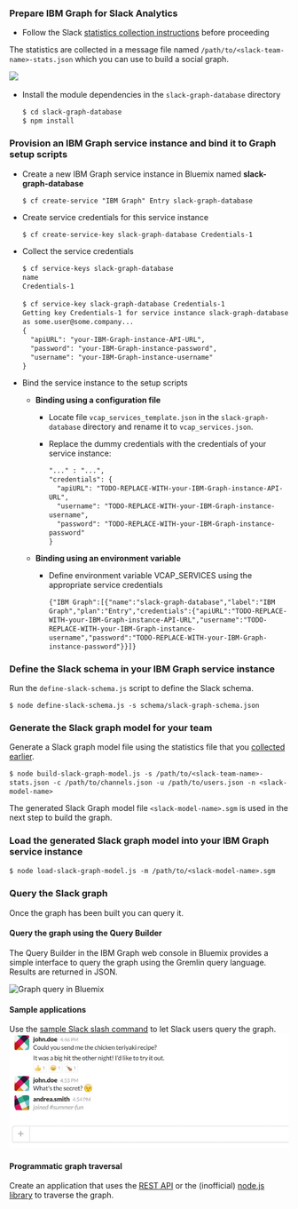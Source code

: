 ### Prepare IBM Graph for Slack Analytics

* Follow the Slack [statistics collection instructions](https://github.com/ibm-cds-labs/slack-analytics/tree/master/slack-stats) before proceeding

 The statistics are collected in a message file named `/path/to/<slack-team-name>-stats.json` which you can use to build a social graph.

 ![](https://github.ibm.com/analytics-advocacy/slack-analytics-sandbox/blob/initial/slack_graph_model.png?raw=true)

* Install the module dependencies in the `slack-graph-database` directory

    ```
    $ cd slack-graph-database
    $ npm install
    ```


### Provision an IBM Graph service instance and bind it to Graph setup scripts

* Create a new IBM Graph service instance in Bluemix named **slack-graph-database**

    ```
    $ cf create-service "IBM Graph" Entry slack-graph-database
    ```

* Create service credentials for this service instance

    ```
    $ cf create-service-key slack-graph-database Credentials-1
    ```

* Collect the service credentials 

    ```
    $ cf service-keys slack-graph-database
    name
    Credentials-1
  
    $ cf service-key slack-graph-database Credentials-1
    Getting key Credentials-1 for service instance slack-graph-database as some.user@some.company...
    {
      "apiURL": "your-IBM-Graph-instance-API-URL",
      "password": "your-IBM-Graph-instance-password",
      "username": "your-IBM-Graph-instance-username"
    }
    ```

* Bind the service instance to the setup scripts

    * **Binding using a configuration file** 
        * Locate file `vcap_services_template.json` in the `slack-graph-database` directory and rename it to `vcap_services.json`.
        * Replace the dummy credentials with the credentials of your service instance:

            ```
            "..." : "...",
            "credentials": {
              "apiURL": "TODO-REPLACE-WITH-your-IBM-Graph-instance-API-URL",
              "username": "TODO-REPLACE-WITH-your-IBM-Graph-instance-username",
              "password": "TODO-REPLACE-WITH-your-IBM-Graph-instance-password"
            }
            ```

    * **Binding using an environment variable** 

        * Define environment variable VCAP_SERVICES using the appropriate service credentials
      
            ```
            {"IBM Graph":[{"name":"slack-graph-database","label":"IBM Graph","plan":"Entry","credentials":{"apiURL":"TODO-REPLACE-WITH-your-IBM-Graph-instance-API-URL","username":"TODO-REPLACE-WITH-your-IBM-Graph-instance-username","password":"TODO-REPLACE-WITH-your-IBM-Graph-instance-password"}}]}
            ```

### Define the Slack schema in your IBM Graph service instance

  Run the `define-slack-schema.js` script to define the Slack schema.

  ```
  $ node define-slack-schema.js -s schema/slack-graph-schema.json
  ```
  
### Generate the Slack graph model for your team

  Generate a Slack graph model file using the statistics file that you [collected earlier](https://github.com/ibm-cds-labs/slack-analytics/tree/master/slack-stats).

  ```
  $ node build-slack-graph-model.js -s /path/to/<slack-team-name>-stats.json -c /path/to/channels.json -u /path/to/users.json -n <slack-model-name>
  ```

The generated Slack Graph model file `<slack-model-name>.sgm` is used in the next step to build the graph.

### Load the generated Slack graph model into your IBM Graph service instance

  ```
  $ node load-slack-graph-model.js -m /path/to/<slack-model-name>.sgm
  ```

### Query the Slack graph 

Once the graph has been built you can query it.


#### Query the graph using the Query Builder

   The Query Builder in the IBM Graph web console in Bluemix provides a simple interface to query the graph using the Gremlin query language. Results are returned in JSON.

   ![Graph query in Bluemix](https://raw.githubusercontent.com/ibm-cds-labs/slack-analytics/slack-graph-database/img/IBM_graph_query_builder_in_Bluemix.png)
  
#### Sample applications

   Use the [sample Slack slash command](https://github.com/ibm-cds-labs/slack-analytics-about-service) to let Slack users query the graph.
   ![Slack social graph interaction](https://raw.githubusercontent.com/ibm-cds-labs/slack-analytics-about-service/master/media/slash-command-demo.gif)
    
#### Programmatic graph traversal
    
Create an application that uses the [REST API](https://ibm-graph-docs.ng.bluemix.net/api.html) or the (inofficial) [node.js library](https://github.com/ibm-cds-labs/nodejs-graph) to traverse the graph.


